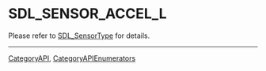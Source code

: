 # SDL_SENSOR_ACCEL_L

Please refer to [SDL_SensorType](SDL_SensorType) for details.

----
[CategoryAPI](CategoryAPI), [CategoryAPIEnumerators](CategoryAPIEnumerators)

